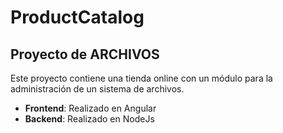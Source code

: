 # ProductCatalog
## Proyecto de ARCHIVOS

Este proyecto contiene una tienda online con un módulo para la administración de un sistema de archivos.

- **Frontend**: Realizado en Angular
- **Backend**: Realizado en NodeJs
